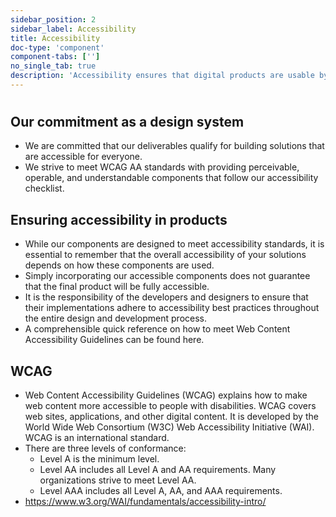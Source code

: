 ```yaml
---
sidebar_position: 2
sidebar_label: Accessibility
title: Accessibility
doc-type: 'component'
component-tabs: ['']
no_single_tab: true
description: 'Accessibility ensures that digital products are usable by everyone, including people with disabilities. It is crucial for creating inclusive solutions that meet diverse needs and comply with standards like WCAG, enhancing the overall user experience.'
---
```


# 

## Our commitment as a design system

- We are committed that our deliverables qualify for building solutions that are accessible for everyone.
- We strive to meet WCAG AA standards with providing perceivable, operable, and understandable components that follow our accessibility checklist.

## Ensuring accessibility in products

- While our components are designed to meet accessibility standards, it is essential to remember that the overall accessibility of your solutions depends on how these components are used.
- Simply incorporating our accessible components does not guarantee that the final product will be fully accessible.
- It is the responsibility of the developers and designers to ensure that their implementations adhere to accessibility best practices throughout the entire design and development process.
- A comprehensible quick reference on how to meet Web Content Accessibility Guidelines can be found here.

## WCAG

- Web Content Accessibility Guidelines (WCAG) explains how to make web content more accessible to people with disabilities. WCAG covers web sites, applications, and other digital content. It is developed by the World Wide Web Consortium (W3C) Web Accessibility Initiative (WAI). WCAG is an international standard.
- There are three levels of conformance:
  - Level A is the minimum level.
  - Level AA includes all Level A and AA requirements. Many organizations strive to meet Level AA.
  - Level AAA includes all Level A, AA, and AAA requirements.
- https://www.w3.org/WAI/fundamentals/accessibility-intro/

